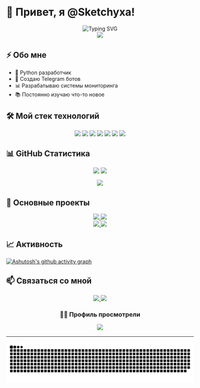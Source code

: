 # 👋 Привет, я @Sketchyxa!

<div align="center">
  <img src="https://readme-typing-svg.herokuapp.com?font=Fira+Code&pause=1000&color=2EA0F7&center=true&vCenter=true&width=435&lines=Python+Developer;Web+Development+Enthusiast;Telegram+Bot+Developer;Always+Learning" alt="Typing SVG" />
</div>

<div align="center">
  <img src="https://github-profile-trophy.vercel.app/?username=Sketchyxa&theme=tokyonight&no-frame=true&row=1&&margin-w=30&no-bg=true">
</div>

## ⚡ Обо мне
- 🐍 Python разработчик
- 🤖 Создаю Telegram ботов
- 📊 Разрабатываю системы мониторинга
- 📚 Постоянно изучаю что-то новое

## 🛠️ Мой стек технологий

<div align="center">
  <img src="https://img.shields.io/badge/Python-3776AB?style=for-the-badge&logo=python&logoColor=white" />
  <img src="https://img.shields.io/badge/Flask-000000?style=for-the-badge&logo=flask&logoColor=white" />
  <img src="https://img.shields.io/badge/Git-F05032?style=for-the-badge&logo=git&logoColor=white" />
  <img src="https://img.shields.io/badge/Telegram-2CA5E0?style=for-the-badge&logo=telegram&logoColor=white" />
  <img src="https://img.shields.io/badge/SQLite-07405E?style=for-the-badge&logo=sqlite&logoColor=white" />
  <img src="https://img.shields.io/badge/HTML5-E34F26?style=for-the-badge&logo=html5&logoColor=white" />
  <img src="https://img.shields.io/badge/CSS3-1572B6?style=for-the-badge&logo=css3&logoColor=white" />
</div>

## 📊 GitHub Статистика

<p align="center">
  <img width="49%" src="https://github-readme-stats-git-masterrstaa-rickstaa.vercel.app/api?username=Sketchyxa&show_icons=true&theme=tokyonight&hide_border=true&include_all_commits=true" />
  <img width="49%" src="https://github-readme-streak-stats.herokuapp.com/?user=Sketchyxa&theme=tokyonight&hide_border=true" />
</p>

<p align="center">
  <img src="https://github-readme-stats-git-masterrstaa-rickstaa.vercel.app/api/top-langs/?username=Sketchyxa&theme=tokyonight&hide_border=true&layout=compact&langs_count=8" />
</p>

## 🌟 Основные проекты
<div align="center">
  <a href="https://github.com/Sketchyxa/puffsbot">
    <img width="49%" src="https://github-readme-stats-git-masterrstaa-rickstaa.vercel.app/api/pin/?username=Sketchyxa&repo=puffsbot&theme=tokyonight&hide_border=true" />
  </a>
  <a href="https://github.com/Sketchyxa/System-Resource-Monitor">
    <img width="49%" src="https://github-readme-stats-git-masterrstaa-rickstaa.vercel.app/api/pin/?username=Sketchyxa&repo=System-Resource-Monitor&theme=tokyonight&hide_border=true" />
  </a>
</div>

<div align="center">
  <a href="https://github.com/Sketchyxa/website-monitor">
    <img width="49%" src="https://github-readme-stats-git-masterrstaa-rickstaa.vercel.app/api/pin/?username=Sketchyxa&repo=website-monitor&theme=tokyonight&hide_border=true" />
  </a>
  <a href="https://github.com/Sketchyxa/file_organizer">
    <img width="49%" src="https://github-readme-stats-git-masterrstaa-rickstaa.vercel.app/api/pin/?username=Sketchyxa&repo=file_organizer&theme=tokyonight&hide_border=true" />
  </a>
</div>

## 📈 Активность
[![Ashutosh's github activity graph](https://github-readme-activity-graph.vercel.app/graph?username=Sketchyxa&theme=tokyo-night&hide_border=true&height=300)](https://github.com/ashutosh00710/github-readme-activity-graph)

## 📫 Связаться со мной
<div align="center">
  <a href="https://github.com/Sketchyxa">
    <img src="https://img.shields.io/badge/GitHub-100000?style=for-the-badge&logo=github&logoColor=white" />
  </a>
  <a href="https://t.me/Siriusatop123">
    <img src="https://img.shields.io/badge/Telegram-2CA5E0?style=for-the-badge&logo=telegram&logoColor=white" />
  </a>
</div>

<div align="center">
  <h3>👨‍💻 Профиль просмотрели</h3>
  <img src="https://profile-counter.glitch.me/Sketchyxa/count.svg" />
</div>

---
<div align="center">
  <img src="https://raw.githubusercontent.com/platane/snk/output/github-contribution-grid-snake-dark.svg" />
</div> 
